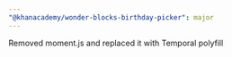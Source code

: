 ```yaml
---
"@khanacademy/wonder-blocks-birthday-picker": major
---
```


Removed moment.js and replaced it with Temporal polyfill
